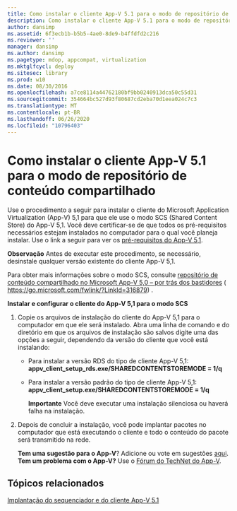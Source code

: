 ```yaml
---
title: Como instalar o cliente App-V 5.1 para o modo de repositório de conteúdo compartilhado
description: Como instalar o cliente App-V 5.1 para o modo de repositório de conteúdo compartilhado
author: dansimp
ms.assetid: 6f3ecb1b-b5b5-4ae0-8de9-b4ffdfd2c216
ms.reviewer: ''
manager: dansimp
ms.author: dansimp
ms.pagetype: mdop, appcompat, virtualization
ms.mktglfcycl: deploy
ms.sitesec: library
ms.prod: w10
ms.date: 08/30/2016
ms.openlocfilehash: a7ce8114a44762180bf9bb0240913dca50c55d31
ms.sourcegitcommit: 354664bc527d93f80687cd2eba70d1eea024c7c3
ms.translationtype: MT
ms.contentlocale: pt-BR
ms.lasthandoff: 06/26/2020
ms.locfileid: "10796403"
---
```

# Como instalar o cliente App-V 5.1 para o modo de repositório de conteúdo compartilhado


Use o procedimento a seguir para instalar o cliente do Microsoft Application Virtualization (App-V) 5,1 para que ele use o modo SCS (Shared Content Store) do App-V 5,1. Você deve certificar-se de que todos os pré-requisitos necessários estejam instalados no computador para o qual você planeja instalar. Use o link a seguir para ver os [pré-requisitos do App-V 5,1](app-v-51-prerequisites.md).

**Observação**  Antes de executar este procedimento, se necessário, desinstale qualquer versão existente do cliente App-V 5,1.

 

Para obter mais informações sobre o modo SCS, consulte [repositório de conteúdo compartilhado no Microsoft App-V 5,0 – por trás dos bastidores](https://go.microsoft.com/fwlink/?LinkId=316879) ( https://go.microsoft.com/fwlink/?LinkId=316879) .

**Instalar e configurar o cliente do App-V 5,1 para o modo SCS**

1.  Copie os arquivos de instalação do cliente do App-V 5,1 para o computador em que ele será instalado. Abra uma linha de comando e do diretório em que os arquivos de instalação são salvos digite uma das opções a seguir, dependendo da versão do cliente que você está instalando:

    -   Para instalar a versão RDS do tipo de cliente App-V 5,1: **appv\_client\_setup\_rds.exe/SHAREDCONTENTSTOREMODE = 1/q**

    -   Para instalar a versão padrão do tipo de cliente App-V 5,1: **appv\_client\_setup.exe/SHAREDCONTENTSTOREMODE = 1/q**

        **Importante**  Você deve executar uma instalação silenciosa ou haverá falha na instalação.

         

2.  Depois de concluir a instalação, você pode implantar pacotes no computador que está executando o cliente e todo o conteúdo do pacote será transmitido na rede.

    **Tem uma sugestão para o App-V**? Adicione ou vote em sugestões [aqui](http://appv.uservoice.com/forums/280448-microsoft-application-virtualization). **Tem um problema com o App-V?** Use o [Fórum do TechNet do App-V](https://social.technet.microsoft.com/Forums/home?forum=mdopappv).

## Tópicos relacionados


[Implantação do sequenciador e do cliente App-V 5.1](deploying-the-app-v-51-sequencer-and-client.md)

 

 





